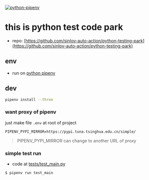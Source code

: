 [![python-pipenv](https://github.com/sinlov-auto-action/python-testing-park/workflows/python-pipenv/badge.svg?branch=main)](https://github.com/sinlov-auto-action/python-testing-park/actions/workflows/python-pipenv.yml)

# this is python test code park

- repo: [https://github.com/sinlov-auto-action/python-testing-park](https://github.com/sinlov-auto-action/python-testing-park)

## env

- run on [python pipenv](https://pypi.org/project/pipenv/)

## dev

```bash
pipenv install --three
```

### want proxy of pipenv

just make file `.env` at root of project

```env
PIPENV_PYPI_MIRROR=https://pypi.tuna.tsinghua.edu.cn/simple/
```

> PIPENV_PYPI_MIRROR can change to another URL of proxy 

### simple test run

- code at [tests/test_main.py](tests/test_main.py)

```bash
$ pipenv run test_main
```

